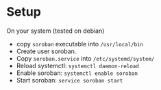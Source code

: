 # Setup

On your system (tested on debian)
- copy `soroban` executable into `/usr/local/bin`
- Create user soroban.
- Copy `soroban.service` into `/etc/systemd/system/`
- Reload systemctl: `systemctl daemon-reload`
- Enable soroban: `systemctl enable soroban`
- Start soroban: `service soroban start`

